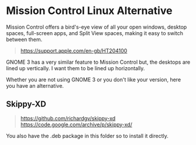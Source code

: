 # Mission Control Linux Alternative

Mission Control offers a bird's-eye view of all your open windows, desktop spaces, full-screen apps, and Split View spaces, making it easy to switch between them.
> https://support.apple.com/en-gb/HT204100

GNOME 3 has a very similar feature to Mission Control but, the desktops are lined up vertically. I want them to be lined up horizontally.

Whether you are not using GNOME 3 or you don't like your version, here you have an alternative.

## Skippy-XD
> https://github.com/richardgv/skippy-xd
> https://code.google.com/archive/p/skippy-xd/

You also have the .deb package in this folder so to install it directly.